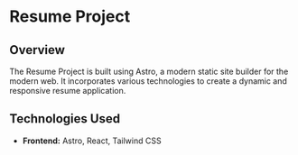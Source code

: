 # Resume Project

## Overview

The Resume Project is built using Astro, a modern static site builder for the modern web. It incorporates various technologies to create a dynamic and responsive resume application.

## Technologies Used

- **Frontend:** Astro, React, Tailwind CSS
